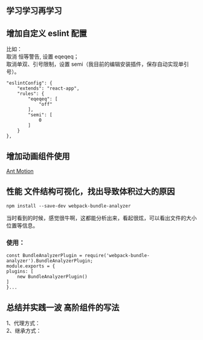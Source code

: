 
## 学习学习再学习  

## 增加自定义 eslint 配置  

比如：   
取消 恒等警告, 设置 eqeqeq；    
取消单双、引号限制，设置 semi（我目前的编辑安装插件，保存自动实现单引号）。  

```    
"eslintConfig": {
    "extends": "react-app",
    "rules": {
        "eqeqeq": [
            "off"
        ],
        "semi": [
            0
        ]
    }
},
```   

## 增加动画组件使用  
[Ant Motion](https://motion.ant.design/api/tween-one)  

## 性能 文件结构可视化，找出导致体积过大的原因  
    npm install --save-dev webpack-bundle-analyzer   

当时看到的时候，感觉很牛啊，这都能分析出来，看起很炫，可以看出文件的大小位置等信息。    

### 使用：  
    const BundleAnalyzerPlugin = require('webpack-bundle-analyzer').BundleAnalyzerPlugin;  
    module.exports = {  
    plugins: [  
        new BundleAnalyzerPlugin()  
    ]  
    }...  

## 总结并实践一波 高阶组件的写法  
1、代理方式：  
2、继承方式：  









